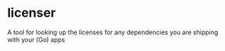 # licenser
A tool for looking up the licenses for any dependencies you are shipping with your (Go) apps
